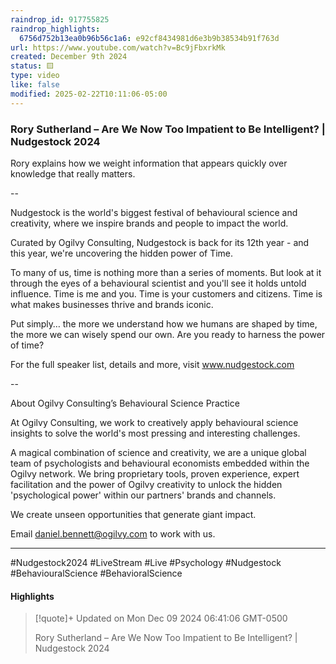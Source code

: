 ```yaml
---
raindrop_id: 917755825
raindrop_highlights:
  6756d752b13ea0b96b56c1a6: e92cf8434981d6e3b9b38534b91f763d
url: https://www.youtube.com/watch?v=Bc9jFbxrkMk
created: December 9th 2024
status: 🟨
type: video
like: false
modified: 2025-02-22T10:11:06-05:00
---
```



### Rory Sutherland – Are We Now Too Impatient to Be Intelligent? | Nudgestock 2024

Rory explains how we weight information that appears quickly over knowledge that really matters.

-- 

Nudgestock is the world&#39;s biggest festival of behavioural science and creativity, where we inspire brands and people to impact the world.

Curated by Ogilvy Consulting, Nudgestock is back for its 12th year - and this year, we&#39;re uncovering the hidden power of Time.

To many of us, time is nothing more than a series of moments. But look at it through the eyes of a behavioural scientist and you&#39;ll see it holds untold influence. Time is me and you. Time is your customers and citizens. Time is what makes businesses thrive and brands iconic.

Put simply… the more we understand how we humans are shaped by time, the more we can wisely spend our own. Are you ready to harness the power of time?

For the full speaker list, details and more, visit www.nudgestock.com

--

About Ogilvy Consulting’s Behavioural Science Practice

At Ogilvy Consulting, we work to creatively apply behavioural science insights to solve the world&#39;s most pressing and interesting challenges.

A magical combination of science and creativity, we are a unique global team of psychologists and behavioural economists embedded within the Ogilvy network. We bring proprietary tools, proven experience, expert facilitation and the power of Ogilvy creativity to unlock the hidden &#39;psychological power&#39; within our partners&#39; brands and channels.

We create unseen opportunities that generate giant impact.

Email daniel.bennett@ogilvy.com to work with us.

---

#Nudgestock2024 #LiveStream #Live #Psychology #Nudgestock #BehaviouralScience #BehavioralScience

#### Highlights

> [!quote]+ Updated on Mon Dec 09 2024 06:41:06 GMT-0500
>
> Rory Sutherland – Are We Now Too Impatient to Be Intelligent? | Nudgestock 2024
